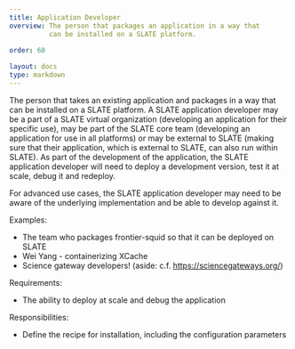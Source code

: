 ```yaml
---
title: Application Developer
overview: The person that packages an application in a way that
          can be installed on a SLATE platform. 
              
order: 60

layout: docs
type: markdown
---
```


The person that takes an existing application and packages in a way that
can be installed on a SLATE platform. A SLATE application developer may be
a part of a SLATE virtual organization (developing an application for their
specific use), may be part of the SLATE core team (developing an application
for use in all platforms) or may be external to SLATE (making sure that their
application, which is external to SLATE, can also run within SLATE). As part
of the development of the application, the SLATE application developer will
need to deploy a development version, test it at scale, debug it and redeploy.

For advanced use cases, the SLATE application developer may need to be aware
of the underlying implementation and be able to develop against it.

Examples:
* The team who packages frontier-squid so that it can be deployed on SLATE
* Wei Yang - containerizing XCache
* Science gateway developers! (aside: c.f. https://sciencegateways.org/) 

Requirements:
* The ability to deploy at scale and debug the application

Responsibilities:
* Define the recipe for installation, including the configuration parameters
